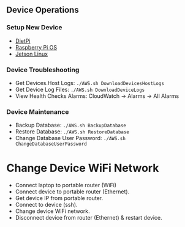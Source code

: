 ## Device Operations

### Setup New Device
- [DietPi](DietPi.md#setup-new-device)
- [Raspberry Pi OS](RaspberryPi.md#setup-new-device)
- [Jetson Linux](Jetson.md#setup-new-device)

### Device Troubleshooting
- Get Devices.Host Logs: `./AWS.sh DownloadDevicesHostLogs`
- Get Device Log Files: `./AWS.sh DownloadDeviceLogs`
- View Health Checks Alarms: CloudWatch -> Alarms -> All Alarms

### Device Maintenance
- Backup Database: `./AWS.sh BackupDatabase`
- Restore Database: `./AWS.sh RestoreDatabase`
- Change Database User Password: `./AWS.sh ChangeDatabaseUserPassword`

# Change Device WiFi Network
- Connect laptop to portable router (WiFi)
- Connect device to portable router (Ethernet).
- Get device IP from portable router.
- Connect to device (ssh).
- Change device WiFi network.
- Disconnect device from router (Ethernet) & restart device.